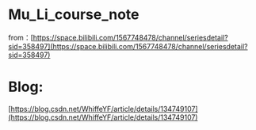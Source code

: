 # Mu_Li_course_note

from：[https://space.bilibili.com/1567748478/channel/seriesdetail?sid=358497](https://space.bilibili.com/1567748478/channel/seriesdetail?sid=358497)

# Blog:

[https://blog.csdn.net/WhiffeYF/article/details/134749107](https://blog.csdn.net/WhiffeYF/article/details/134749107)
